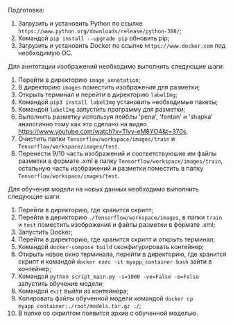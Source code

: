 Подготовка:
1. Загрузить и установить Python по ссылке `https://www.python.org/downloads/release/python-380/`;
2. Командой `pip install --upgrade pip` обновить pip;
2. Загрузить и установить Docker по ссылке `https://www.docker.com` под необходимую ОС.

Для аннтотации изображений необходимо выполнить следующие шаги:
1. Перейти в директорию `image_annotation`;
2. В директорию `images` поместить изображения для разметки;
3. Открыть терминал и перейти в директорию `labelImg`;
4. Командой `pip3 install labelImg` установить необходимые пакеты;
5. Командой `labelImg` запустить программу для разметки;
6. Выполнить разметку используя лейблы 'pena', 'fontan' и 'shapka' аналогично тому как это сделано на видео https://www.youtube.com/watch?v=Tlvy-eM8YO4&t=370s.
7. Очистить папки `Tensorflow/workspace/images/train` и `Tensorflow/workspace/images/test`.
7. Перенести 9/10 часть изображений и соответствуюшие им файлы разметки в формате .xml в папку `Tensorflow/workspace/images/train`, остальную часть изображений и разметки поместить в папку `Tensorflow/workspace/images/test`.

Для обучения модели на новых данных необходимо выполнить следующие шаги:
1. Перейти в директорию, где хранится скрипт;
2. Перейти в дерикторию `./Tensorflow/workspace/images`, в папки `train` и `test` поместить изображения и файлы разметки в формате .xml;
3. Запустить Docker;
4. Перейти в директорию, где хранится скрипт и открыть терминал;
5. Командой `docker-compose build` сконфигурировать контейнер;
6. Открыть новое окно терминала, перейти в директорию, где хранится скрипт и командой `docker exec -it myapp_container bash` зайти в контейнер;
7. Командой `python script_main.py -s=1000 -ve=False -e=False` запустить обучение модели;
8. Командой `exit` выйти из контейнера;
9. Копировать файлы обученной модели командой `docker cp myapp_container:./root/models.tar.gz ./`;
10. В папке со скриптом появится архив с обученной моделью.